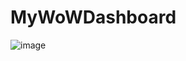 # MyWoWDashboard
![image](https://github.com/user-attachments/assets/daf7cd40-7ce4-47cb-bf1d-0e906ea5675d)
